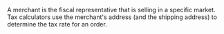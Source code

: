 A merchant is the fiscal representative that is selling in a specific market.
Tax calculators use the merchant's address (and the shipping address) to determine the tax rate for an order.

